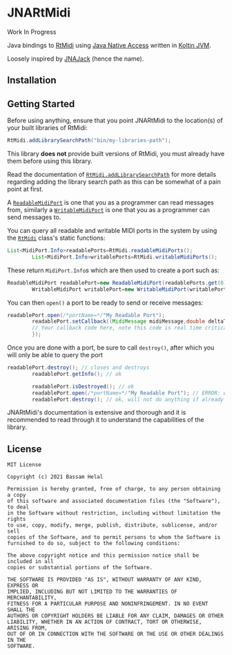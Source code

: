 # JNARtMidi

Work In Progress

Java bindings to [RtMidi](https://github.com/thestk/rtmidi)
using [Java Native Access](https://github.com/java-native-access/jna)
written in [Koltin JVM](https://kotlinlang.org/).

Loosely inspired by [JNAJack](https://github.com/jaudiolibs/jnajack) (hence the name).

## Installation

<!-- TODO add dependency notation here -->

## Getting Started

<!-- TODO add reference to example repo here -->

Before using anything, ensure that you point JNARtMidi to the location(s) of your built libraries of RtMidi:

```java
RtMidi.addLibrarySearchPath("bin/my-libraries-path");
```

This library **does not** provide built versions of RtMidi, you must already have them before using this library.

Read the documentation of [`RtMidi.addLibrarySearchPath`](src/main/kotlin/dev/basshelal/jnartmidi/api/RtMidi.kt)
for more details regarding adding the library search path as this can be somewhat of a pain point at first.

A [`ReadableMidiPort`](src/main/kotlin/dev/basshelal/jnartmidi/api/ReadableMidiPort.kt)
is one that you as a programmer can read messages from, similarly a
[`WritableMidiPort`](src/main/kotlin/dev/basshelal/jnartmidi/api/WritableMidiPort.kt)
is one that you as a programmer can send messages to.

You can query all readable and writable MIDI ports in the system by using the
[`RtMidi`](src/main/kotlin/dev/basshelal/jnartmidi/api/RtMidi.kt) class's static functions:

```java
List<MidiPort.Info>readablePorts=RtMidi.readableMidiPorts();
        List<MidiPort.Info>writablePorts=RtMidi.writableMidiPorts();
```

These return `MidiPort.Info`s which are then used to create a port such as:

```java
ReadableMidiPort readablePort=new ReadableMidiPort(readablePorts.get(0));
        WritableMidiPort writablePort=new WritableMidiPort(writablePorts.get(0));
```

You can then `open()` a port to be ready to send or receive messages:

```java
readablePort.open(/*portName=*/"My Readable Port");
        readablePort.setCallback((MidiMessage midiMessage,double deltaTime)->{
        // Your callback code here, note this code is real time critical!
        });
```

Once you are done with a port, be sure to call `destroy()`, after which you will only be able to query the port

```java
readablePort.destroy(); // closes and destroys
        readablePort.getInfo(); // ok

        readablePort.isDestroyed(); // ok
        readablePort.open(/*portName=*/"My Readable Port"); // ERROR: will throw RtMidiPortException!
        readablePort.destroy(); // ok, will not do anything if already destroyed
```

JNARtMidi's documentation is extensive and thorough and it is recommended to read through it to understand the
capabilities of the library.

## License

```
MIT License

Copyright (c) 2021 Bassam Helal

Permission is hereby granted, free of charge, to any person obtaining a copy
of this software and associated documentation files (the "Software"), to deal
in the Software without restriction, including without limitation the rights
to use, copy, modify, merge, publish, distribute, sublicense, and/or sell
copies of the Software, and to permit persons to whom the Software is
furnished to do so, subject to the following conditions:

The above copyright notice and this permission notice shall be included in all
copies or substantial portions of the Software.

THE SOFTWARE IS PROVIDED "AS IS", WITHOUT WARRANTY OF ANY KIND, EXPRESS OR
IMPLIED, INCLUDING BUT NOT LIMITED TO THE WARRANTIES OF MERCHANTABILITY,
FITNESS FOR A PARTICULAR PURPOSE AND NONINFRINGEMENT. IN NO EVENT SHALL THE
AUTHORS OR COPYRIGHT HOLDERS BE LIABLE FOR ANY CLAIM, DAMAGES OR OTHER
LIABILITY, WHETHER IN AN ACTION OF CONTRACT, TORT OR OTHERWISE, ARISING FROM,
OUT OF OR IN CONNECTION WITH THE SOFTWARE OR THE USE OR OTHER DEALINGS IN THE
SOFTWARE.
```